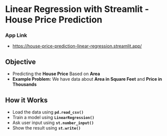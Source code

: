 # Linear Regression with Streamlit - House Price Prediction
### App Link
* https://house-price-prediction-linear-regression.streamlit.app/
## Objective
* Predicting the **House Price** Based on **Area**
* **Example Problem:** We have data about **Area in Square Feet** and **Price in Thousands**
## How it Works
* Load the data using **`pd.read_csv()`**
* Train a model using **`LinearRegression()`**
* Ask user input using **`st.number_input()`**
* Show the result using **`st.write()`**
